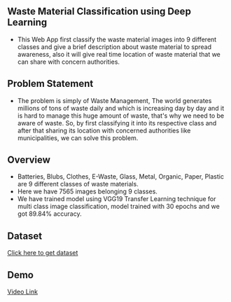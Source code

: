## Waste Material Classification using Deep Learning

* This Web App first classify the waste material images into 9 different classes and give a brief description about waste material to spread awareness, also it will give real time location of waste material that we can share with concern authorities.
## Problem Statement

* The problem is simply of Waste Management, The world generates millions of tons of waste daily and which is increasing day by day and it is hard to manage this huge amount of waste, that's why we need to be aware of waste. So, by first classifying it into its respective class and after that sharing its location with concerned authorities like municipalities, we can solve this problem.




## Overview
* Batteries, Blubs, Clothes, E-Waste, Glass, Metal, Organic, Paper, Plastic are 9 different classes of waste materials.
* Here we have 7565 images belonging 9 classes.
* We have trained model using VGG19 Transfer Learning technique for multi class image classification, model trained with 30 epochs and we got 89.84% accuracy.

## Dataset
[Click here to get dataset](https://drive.google.com/drive/folders/1lapZMDiXVqU9mvFSqSF4-pXJeT8Vzz8-)
## Demo
[Video Link](https://youtu.be/deB3yAe3J68)

